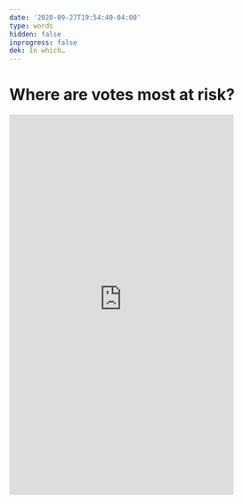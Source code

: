 ```yaml
---
date: '2020-09-27T19:54:40-04:00'
type: words
hidden: false
inprogress: false
dek: In which…
---
```


# Where are votes most at risk?
<iframe width="80%" height="682" frameborder="0"
  src="https://observablehq.com/embed/@codingwithfire/where-are-votes-at-risk?cell=viewof+lpp&eval=auto"></iframe>
  